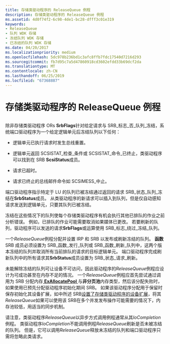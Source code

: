 ```yaml
---
title: 存储类驱动程序的 ReleaseQueue 例程
description: 存储类驱动程序的 ReleaseQueue 例程
ms.assetid: 4d0f74f2-6c98-4de1-bc28-dfff3c01e319
keywords:
- ReleaseQueue
- 队列 WDK 存储
- 冻结队列 WDK 存储
- 已冻结的队列 WDK 存储
ms.date: 04/20/2017
ms.localizationpriority: medium
ms.openlocfilehash: 5dc978b236bd1c3afc8ffb7fdc17540d7216d293
ms.sourcegitcommit: fb7d95c7a5d47860918cd3602efdd33b69dcf2da
ms.translationtype: MT
ms.contentlocale: zh-CN
ms.lasthandoff: 06/25/2019
ms.locfileid: "67368887"
---
```

# <a name="storage-class-drivers-releasequeue-routine"></a>存储类驱动程序的 ReleaseQueue 例程


## <span id="ddk_storage_class_drivers_releasequeue_routine_kg"></span><span id="DDK_STORAGE_CLASS_DRIVERS_RELEASEQUEUE_ROUTINE_KG"></span>


除非存储类驱动程序 ORs **SrbFlags**针对给定请求与 SRB\_标志\_否\_队列\_冻结，系统端口驱动程序为一个给定逻辑单元后冻结队列以下任何：

-   逻辑单元已执行请求时发生总线重置。

-   逻辑单元返回 SCSISTAT\_检查\_条件或 SCSISTAT\_命令\_已终止，类驱动程序可以找到在 SRB **ScsiStatus**成员。

-   请求已超时。

-   请求已终止的总线邮件命令如 SCSIMESS\_中止。

端口驱动程序指示特定于 LU 的队列已被冻结通过返回的请求 SRB\_状态\_队列\_冻结在**SrbStatus**成员。 从类驱动程序的新请求可以插入到队列，但是仅自动感知请求发送到逻辑单元，只要其队列已被冻结。

冻结在这些情况下的队列使每个存储类驱动程序有机会执行其他已排队的作业之前分析错误。 例如，已排队的作业可能需要取消如果媒体已更改。 若要刷新的队列，驱动程序可以发送的请求**SrbFlags**或运算使用 SRB\_标志\_绕过\_冻结\_队列。

一个*ReleaseQueue*例程分配并设置 IRP 和 SRB 以发布或刷新冻结的队列。 **函数**SRB 成员必须设置为 SRB\_函数\_发行\_队列或 SRB\_函数\_刷新\_队列中，这两个版本冻结的队列并取消所有当前排队的请求的目标逻辑单元。 端口驱动程序完成刷新队列中的所有请求其**SrbStatus**成员设置为 SRB\_状态\_请求\_刷新。

未能解除冻结的队列可让设备不可访问，因此驱动程序的*ReleaseQueue*例程应设计为可成功甚至在内存不足的情况。 一个*ReleaseQueue*例程应首先尝试通过调用为 SRB 分配内存[ **ExAllocatePool** ](https://docs.microsoft.com/windows-hardware/drivers/ddi/content/wdm/nf-wdm-exallocatepool)与**非分页池**内存类型，然后该分配失败时，如果使用已预先分配驱动程序初始化期间 SRB。 如果该驱动程序分配用于保留时保存初始化其设备扩展，如中所述 SRB[设置了存储类驱动程序的设备扩展](setting-up-a-storage-class-driver-s-device-extension.md)，将其*ReleaseQueue*如果可以使用该 SRB在多个并发发布操作可能需要的情况下，内存池较低，用适当的同步机制。

请注意，类驱动程序*ReleaseQueue*以异步方式调用例程通常从其*IoCompletion*例程。 类驱动程序*IoCompletion*不能调用例程*ReleaseQueue*刷新是否未被冻结的队列。 但是，它可以调用*ReleaseQueue*释放未冻结的队列和端口驱动程序只需将忽略此类请求。

 

 




